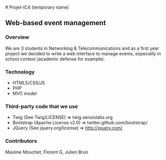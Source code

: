 # Projet-IC4 (temporary name)
## Web-based event management

### Overview
We are 3 students in Networking & Telecommunications and as a first year project we decided to write a web interface to manage events, especially in school context (academic defense for example).

### Technology
* HTML5/CSS/JS
* PHP
* MVC model

### Third-party code that we use
* Twig (See Twig/LICENSE) => twig.sensiolabs.org
* Bootstrap (Apache License v2.0) => twitter.github.com/bootstrap/
* JQuery (See jquery.org/license) => http://jquery.com/

### Contributors
Maxime Mouchet, Florent G, Julien Brun
